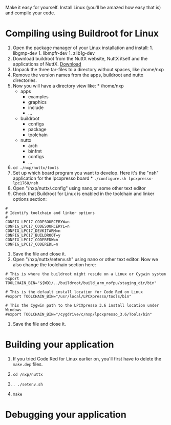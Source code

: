 Make it easy for yourself.  Install Linux (you'll be amazed how easy that is) and compile your code.

# Compiling using Buildroot for Linux #
  1. Open the package manager of your Linux installation and install:
    1. libgmp-dev
    1. libmpfr-dev
    1. zlib1g-dev
  1. Download buildroot from the NuttX website, NuttX itself and the applications of NuttX. [Download](http://sourceforge.net/projects/nuttx/files/)
  1. Unpack the three tar-files to a directory without spaces, like /home/nxp
  1. Remove the version names from the apps, buildroot and nuttx directories.
  1. Now you will have a directory view like:
    * /home/nxp
      * apps
        * examples
        * graphics
        * include
        * ...
      * buildroot
        * configs
        * package
        * toolchain
      * nuttx
        * arch
        * binfmt
        * configs
        * ...
  1. `cd ./nxp/nuttx/tools`
  1. Set up which board program you want to develop.  Here it's the "nsh" application for the lpcxpresso board
    * `./configure.sh lpcxpresso-lpc1768/nsh`
  1. Open "/nxp/nuttx/.config" using nano,or some other text editor
  1. Check that Buildroot for Linux is enabled in the toolchain and linker options section:
```
#
# Identify toolchain and linker options
#
CONFIG_LPC17_CODESOURCERYW=n
CONFIG_LPC17_CODESOURCERYL=n
CONFIG_LPC17_DEVKITARM=n
CONFIG_LPC17_BUILDROOT=y
CONFIG_LPC17_CODEREDW=n
CONFIG_LPC17_CODEREDL=n
```
  1. Save the file and close it.
  1. Open "/nxp/nuttx/setenv.sh" using nano or other text editor.  Now we also change the toolchain section here:
```
# This is where the buildroot might reside on a Linux or Cygwin system
export TOOLCHAIN_BIN="${WD}/../buildroot/build_arm_nofpu/staging_dir/bin"

# This is the default install location for Code Red on Linux
#export TOOLCHAIN_BIN="/usr/local/LPCXpresso/tools/bin"

# This the Cygwin path to the LPCXpresso 3.6 install location under Windows
#export TOOLCHAIN_BIN="/cygdrive/c/nxp/lpcxpresso_3.6/Tools/bin"
```
  1. Save the file and close it.

# Building your application #
  1. If you tried Code Red for Linux earlier on, you'll first have to delete the `make.dep` files.

  1. `cd /nxp/nuttx`
  1. `. ./setenv.sh`
  1. `make`

# Debugging your application #